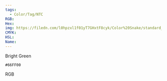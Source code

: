 ```yaml
---
tags:
  - Color/Tag/NTC
RGB:
Hex:
img: https://filedn.com/l0hpzxl1f01yT7GHxtF8cyk/Color%20Snake/standard_csv_to_svg//66FF00.svg
CMYK:
HSL:
Name:
---
```

Bright Green
```palette
#66FF00
```
RGB
